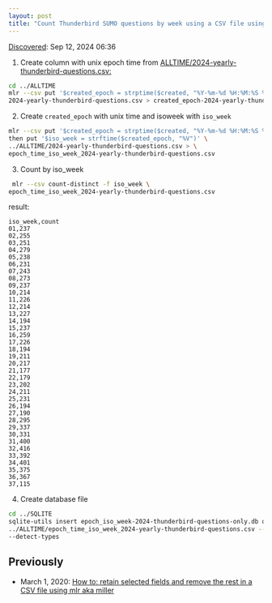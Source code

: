 ```yaml
---
layout: post
title: "Count Thunderbird SUMO questions by week using a CSV file using mlr aka miller by 1st creating a unix time column w/strptime and then creating an iso_week column from the unix aka epoch time w/strftime (bonus: create a SQLite file using sqlite-utils)"
---
```

[Discovered](http://rolandtanglao.com/2020/07/29/p1-blogthis-checkvist-list-links-to-blog/): Sep 12, 2024 06:36  

1. Create column with unix epoch time from [ALLTIME/2024-yearly-thunderbird-questions.csv:](https://github.com/thunderbird/github-action-thunderbird-aaq/blob/main/ALLTIME/2024-yearly-thunderbird-questions.csv)

```bash
cd ../ALLTIME
mlr --csv put '$created_epoch = strptime($created, "%Y-%m-%d %H:%M:%S %z")' \
2024-yearly-thunderbird-questions.csv > created_epoch-2024-yearly-thunderbird-questions.csv
```
2. Create `created_epoch` with unix time and isoweek with `iso_week`
```bash
mlr --csv put '$created_epoch = strptime($created, "%Y-%m-%d %H:%M:%S %z")' \
then put '$iso_week = strftime($created_epoch, "%V")' \
../ALLTIME/2024-yearly-thunderbird-questions.csv > \
epoch_time_iso_week_2024-yearly-thunderbird-questions.csv
```
3. Count by iso_week
```bash
 mlr --csv count-distinct -f iso_week \
epoch_time_iso_week_2024-yearly-thunderbird-questions.csv
```
result:
```csv
iso_week,count
01,237
02,255
03,251
04,279
05,238
06,231
07,243
08,273
09,237
10,214
11,226
12,214
13,227
14,194
15,237
16,259
17,226
18,194
19,211
20,217
21,177
22,179
23,202
24,211
25,231
26,194
27,190
28,295
29,337
30,331
31,400
32,416
33,392
34,401
35,375
36,367
37,115
```
4. Create database file
```bash
cd ../SQLITE
sqlite-utils insert epoch_iso_week-2024-thunderbird-questions-only.db questions \
../ALLTIME/epoch_time_iso_week_2024-yearly-thunderbird-questions.csv --csv \
--detect-types
```

## Previously

*  March 1, 2020: [How to: retain selected fields and remove the rest in a CSV file using mlr aka miller](http://rolandtanglao.com/2020/03/01/p1-howto-mlr-miller-remov-fields-from-csv/)
